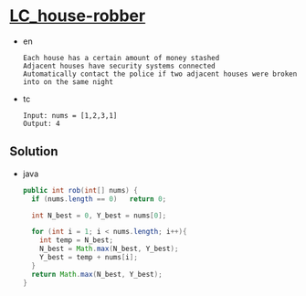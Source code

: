 # [LC_house-robber](https://leetcode.com/problems/house-robber)

* en

  ```en
  Each house has a certain amount of money stashed
  Adjacent houses have security systems connected
  Automatically contact the police if two adjacent houses were broken into on the same night
  ```

* tc

  ```tc
  Input: nums = [1,2,3,1]
  Output: 4
  ```

## Solution

* java

  ```java
  public int rob(int[] nums) {
    if (nums.length == 0)   return 0;

    int N_best = 0, Y_best = nums[0];

    for (int i = 1; i < nums.length; i++){
      int temp = N_best;
      N_best = Math.max(N_best, Y_best);
      Y_best = temp + nums[i];
    }
    return Math.max(N_best, Y_best);
  }
  ```
